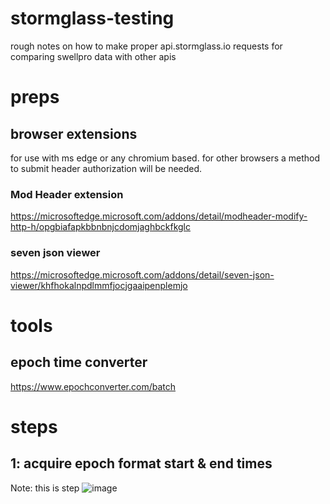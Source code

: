 # stormglass-testing
rough notes on how to make proper api.stormglass.io requests for comparing swellpro data with other apis
# preps
## browser extensions
for use with ms edge or any chromium based. for other browsers a method to submit header authorization will be needed.
### Mod Header extension
https://microsoftedge.microsoft.com/addons/detail/modheader-modify-http-h/opgbiafapkbbnbnjcdomjaghbckfkglc
### seven json viewer
https://microsoftedge.microsoft.com/addons/detail/seven-json-viewer/khfhokalnpdlmmfjocjgaaipenplemjo
# tools
## epoch time converter
https://www.epochconverter.com/batch

# steps
## 1: acquire epoch format start & end times
Note: this is step 
![image](https://github.com/xtreme-solutions/stormglass-testing/assets/34108754/76aabfe9-1913-4627-b81e-924ea46459bb)
